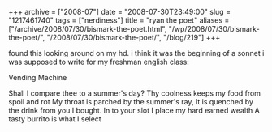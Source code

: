 +++
archive = ["2008-07"]
date = "2008-07-30T23:49:00"
slug = "1217461740"
tags = ["nerdiness"]
title = "ryan the poet"
aliases = ["/archive/2008/07/30/bismark-the-poet.html", "/wp/2008/07/30/bismark-the-poet/", "/2008/07/30/bismark-the-poet/", "/blog/219"]
+++

found this looking around on my hd. i think it was the beginning of
a sonnet i was supposed to write for my freshman english class:

Vending Machine

Shall I compare thee to a summer's day?
Thy coolness keeps my food from spoil and rot
My throat is parched by the summer's ray,
It is quenched by the drink from you I bought.
In to your slot I place my hard earned wealth
A tasty burrito is what I select

